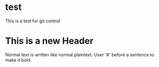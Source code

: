 # test
This is a test for git control

# This is a new Header
Normal text is written like normal plaintext. User '#' before a sentence to make it bold.
